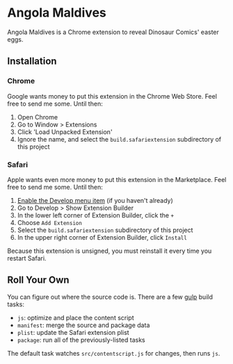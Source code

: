 # Angola Maldives

Angola Maldives is a Chrome extension to reveal Dinosaur Comics' easter eggs.

## Installation

### Chrome
Google wants money to put this extension in the Chrome Web Store.
Feel free to send me some.
Until then:

1. Open Chrome
1. Go to Window > Extensions
1. Click 'Load Unpacked Extension'
1. Ignore the name,
and select the `build.safariextension` subdirectory of this project

### Safari
Apple wants even more money to put this extension in the Marketplace.
Feel free to send me some.
Until then:

1. [Enable the Develop menu item](https://support.apple.com/kb/PH21491)
(if you haven't already)
1. Go to Develop > Show Extension Builder
1. In the lower left corner of Extension Builder, click the `+`
1. Choose `Add Extension`
1. Select the `build.safariextension` subdirectory of this project
1. In the upper right corner of Extension Builder, click `Install`

Because this extension is unsigned,
you must reinstall it every time you restart Safari.

## Roll Your Own

You can figure out where the source code is.
There are a few [gulp](http://gulpjs.com/) build tasks:

* `js`: optimize and place the content script
* `manifest`: merge the source and package data
* `plist`: update the Safari extension plist
* `package`: run all of the previously-listed tasks

The default task watches `src/contentscript.js` for changes,
then runs `js`.
